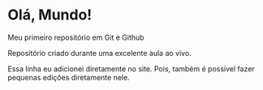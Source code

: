 # Olá, Mundo!
 Meu primeiro repositório em Git e Github

Repositório criado durante uma excelente aula ao vivo.

Essa linha eu adicionei diretamente no site. Pois, também é possivel fazer pequenas edições diretamente nele.
